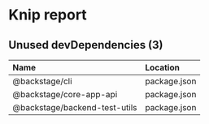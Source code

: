 # Knip report

## Unused devDependencies (3)

| Name                          | Location     |
|:------------------------------|:-------------|
| @backstage/cli                | package.json |
| @backstage/core-app-api       | package.json |
| @backstage/backend-test-utils | package.json |

